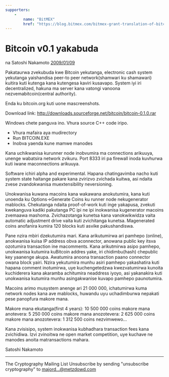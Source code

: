 ```yaml
---
supporters: 
    - 
        name: "BitMEX"
        href: "https://blog.bitmex.com/bitmex-grant-translation-of-bitcoin-content-into-african-languages/"
---
```


# Bitcoin v0.1 yakabuda

na Satoshi Nakamoto [2009/01/09](https://web.archive.org/web/20190604064539/https://www.mail-archive.com/cryptography@metzdowd.com/msg10142.html)

<LanguageDropdown/>

Pakataurwa zvekubuda kwe Bitcoin yekutanga, electronic cash system yekutanga yaishandisa peer-to peer network(shamwari ku shamawari) kuitira kuti kutenga kana kutengesa kaviri kusavapo. System iyi iri decentralized, hakuna ma server kana vatongi vanoona nezvemabitcoin(central authority).

Enda ku bitcoin.org kuti uone mascreenshots.

Download link:
http://downloads.sourceforge.net/bitcoin/bitcoin-0.1.0.rar

Windows chete panguva ino. Vhura source C++ code iripo.

- Vhura mafaira aya mudirectory
- Run BITCOIN.EXE
- Inobva yaenda kune mamwe manodes

Kana uchikwanisa kurunner node inobvumira ma connections arikuuya, unenge wabatsira network zvikuru. Port 8333 iri pa firewall inoda kuvhurwa kuti iwane maconnections arikuuya.

Software ichiri alpha and experimental. Hapana chatingavimba nacho kuti  system state haitange pakare kana zvirizvo zvichada kuitwa, asi ndaita zvese zvandokwanisa muextensibility neversioning.

Unokwanisa kuwana macoins kana wakawana anokutumira, kana kuti unoenda ku Options->Generate Coins ku runner node nekugenerator mablocks. Chekutanga ndaita proof-of-work kuti inge yakapusa, zvekuti kwekanguva kadiki pakutanga PC ipi ne ipi inokwanisa kugenerator macoins zvemaawa mashoma. Zvichazotanga kunetsa kana vanokwikwidza vaita  automatic adjustment drive vaita kuti zvichitanga kunetsa. Magenerated coins anofanira kumira 120 blocks kuti asvike pakushandiswa.

Pane nzira mbiri dzekutumira mari. Kana arikutumirwa ari pamhepo (online), anokwanisa kuisa IP address obva aconnector, anowana public key itsva ozotumira transaction ine macomments. Kana arikutmirwa asipo pamhepo, unokwanisa kutumira kuBitcoin addres yake, iri chidimbu(hash) chepublic key yaanenge akupa. Awatumira anoona transaction paano connector owana block yairi. Nzira yekutumira munhu asiri pamhepo yakashatira kuti hapana comment inotumirwa, uye kuchengetedzwa kwezvatumirwa kunoita kuchiderera kana akaramba achitumira neaddress iyoyo, asi yakanakira kuti unokwanisa kutumira munhu asingakwanise kuvapo pamhepo paunotumira.

Macoins arimo musystem anenge ari 21 000 000, ichatumirwa kuma network nodes kana ave mablocks, huwandu uyu uchadimburwa nepakati pese panopfura makore mana.

Makore mana ekutanga(first 4 years): 10 500 000 coins
makore mana anotevera: 5 250 000 coins
makore mana anozotevera: 2 625 000 coins
makore mana anozotevera: 1 312 500 coins
nezvimwewo...

Kana zvisisipo, system inokwanisa kubhadhara transaction fees kana zvichidiwa. Izvi zvinoitwa ne open market competition, uye kuchave ne manodes anoita matransactions mahara.

Satoshi Nakamoto

---------------------------------------------------------------------
The Cryptography Mailing List
Unsubscribe by sending "unsubscribe cryptography" to majord...@metzdowd.com


